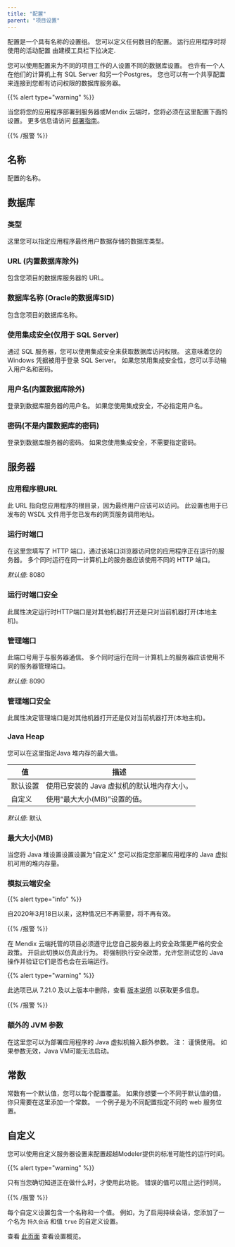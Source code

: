 ```yaml
---
title: "配置"
parent: "项目设置"
---
```



配置是一个具有名称的设置组。 您可以定义任何数目的配置。 运行应用程序时将使用的活动配置 由建模工具栏下拉决定.

您可以使用配置来为不同的项目工作的人设置不同的数据库设置。 也许有一个人在他们的计算机上有 SQL Server 和另一个Postgres。 您也可以有一个共享配置来连接到您都有访问权限的数据库服务器。

{{% alert type="warning" %}}

当您将您的应用程序部署到服务器或Mendix 云端时，您将必须在这里配置下面的设置。 更多信息请访问 [部署指南](/developerportal/deploy/mendix-cloud-deploy)。

{{% /报警 %}}

## 名称

配置的名称。

## 数据库

### 类型

这里您可以指定应用程序最终用户数据存储的数据库类型。

### URL (内置数据库除外)

包含您项目的数据库服务器的 URL。

### 数据库名称 (Oracle的数据库SID)

包含您项目的数据库名称。

### 使用集成安全(仅用于 SQL Server)

通过 SQL 服务器，您可以使用集成安全来获取数据库访问权限。 这意味着您的 Windows 凭据被用于登录 SQL Server。 如果您禁用集成安全性，您可以手动输入用户名和密码。

### 用户名(内置数据库除外)

登录到数据库服务器的用户名。 如果您使用集成安全，不必指定用户名。

### 密码(不是内置数据库的密码)

登录到数据库服务器的密码。 如果您使用集成安全，不需要指定密码。

## 服务器

### 应用程序根URL

此 URL 指向您应用程序的根目录，因为最终用户应该可以访问。 此设置也用于已发布的 WSDL 文件用于您已发布的网页服务调用地址。

### 运行时端口

在这里您填写了 HTTP 端口，通过该端口浏览器访问您的应用程序正在运行的服务器。 多个同时运行在同一计算机上的服务器应该使用不同的 HTTP 端口。

_默认值_: 8080

### 运行时端口安全

此属性决定运行时HTTP端口是对其他机器打开还是只对当前机器打开(本地主机)。

### 管理端口

此端口号用于与服务器通信。 多个同时运行在同一计算机上的服务器应该使用不同的服务器管理端口。

_默认值_: 8090

### 管理端口安全

此属性决定管理端口是对其他机器打开还是仅对当前机器打开(本地主机)。

### Java Heap

您可以在这里指定Java 堆内存的最大值。

| 值    | 描述                       |
| ---- | ------------------------ |
| 默认设置 | 使用已安装的 Java 虚拟机的默认堆内存大小。 |
| 自定义  | 使用“最大大小(MB)”设置的值。        |

_默认值_: 默认

### 最大大小(MB)

当您将 Java 堆设置设置设置为“自定义” 您可以指定您部署应用程序的 Java 虚拟机可用的堆内存量。

### 模拟云端安全

{{% alert type="info" %}}

自2020年3月18日以来，这种情况已不再需要，将不再有效。

{{% /报警 %}}

在 Mendix 云端托管的项目必须遵守比您自己服务器上的安全政策更严格的安全政策。 开启此切换以仿真此行为。 将强制执行安全政策，允许您测试您的 Java 操作并验证它们是否也会在云端运行。

{{% alert type="warning" %}}

此选项已从 7.21.0 及以上版本中删除，查看 [版本说明](/releasenotes/studio-pro/7.21#62223) 以获取更多信息。

{{% /报警 %}}

### 额外的 JVM 参数

在这里您可以为部署应用程序的 Java 虚拟机输入额外参数。 注： 谨慎使用。 如果参数无效，Java VM可能无法启动。

## 常数

常数有一个默认值，您可以每个配置覆盖。 如果你想要一个不同于默认值的值，你只需要在这里添加一个常数。 一个例子是为不同配置指定不同的 web 服务位置。

## 自定义

您可以使用自定义服务器设置来配置超越Modeler提供的标准可能性的运行时间。

{{% alert type="warning" %}}

只有当您确切知道正在做什么时，才使用此功能。 错误的值可以阻止运行时间。

{{% /报警 %}}

每个自定义设置包含一个名称和一个值。 例如，为了启用持续会话，您添加了一个名为 `持久会话` 和值 `true` 的自定义设置。

查看 [此页面](custom-settings) 查看设置概览。
